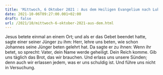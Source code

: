 ```yaml
---
title: 'Mittwoch, 6 Oktober 2021 : Aus dem Heiligen Evangelium nach Lukas - Lk 11,1-4.'
date: 2021-10-06T09:27:00.001+02:00
draft: false
url: /2021/10/mittwoch-6-oktober-2021-aus-dem.html
---
```


Jesus betete einmal an einem Ort; und als er das Gebet beendet hatte, sagte einer seiner Jünger zu ihm: Herr, lehre uns beten, wie schon Johannes seine Jünger beten gelehrt hat. Da sagte er zu ihnen: Wenn ihr betet, so sprecht: Vater, dein Name werde geheiligt. Dein Reich komme. Gib uns täglich das Brot, das wir brauchen. Und erlass uns unsere Sünden; denn auch wir erlassen jedem, was er uns schuldig ist. Und führe uns nicht in Versuchung.
